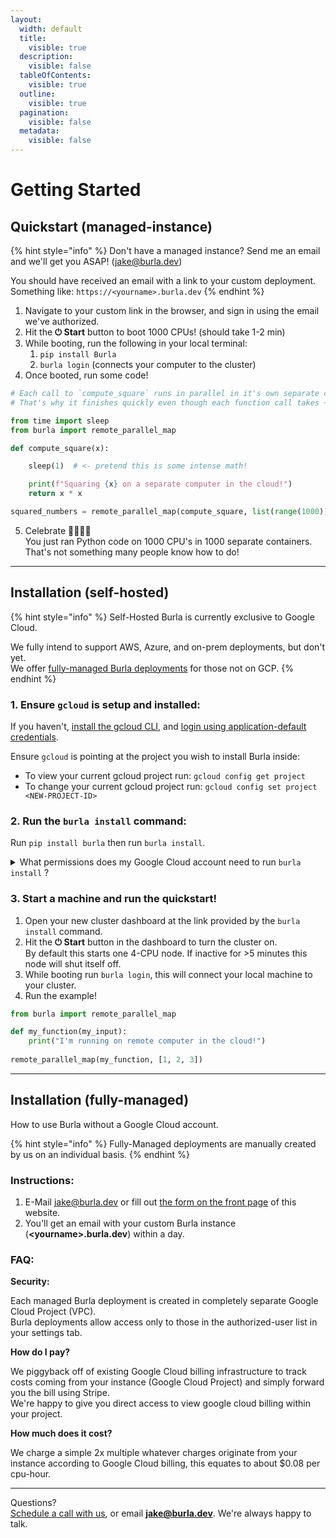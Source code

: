 ```yaml
---
layout:
  width: default
  title:
    visible: true
  description:
    visible: false
  tableOfContents:
    visible: true
  outline:
    visible: true
  pagination:
    visible: false
  metadata:
    visible: false
---
```


# Getting Started

## Quickstart (managed-instance)

{% hint style="info" %}
Don't have a managed instance? Send me an email and we'll get you ASAP! (jake@burla.dev)

You should have received an email with a link to your custom deployment.\
Something like: `https://<yourname>.burla.dev`&#x20;
{% endhint %}

1. Navigate to your custom link in the browser, and sign in using the email we've authorized.
2. Hit the **⏻ Start** button to boot 1000 CPUs! (should take 1-2 min)
3. While booting, run the following in your local terminal:
   1. `pip install Burla`
   2. `burla login`  (connects your computer to the cluster)
4. Once booted, run some code!

```python
# Each call to `compute_square` runs in parallel in it's own separate contianer.
# That's why it finishes quickly even though each function call takes ~1 second.

from time import sleep
from burla import remote_parallel_map

def compute_square(x):

    sleep(1)  # <- pretend this is some intense math!

    print(f"Squaring {x} on a separate computer in the cloud!")
    return x * x

squared_numbers = remote_parallel_map(compute_square, list(range(1000)))
```

5. Celebrate 🎉🎉🎉🎉\
   You just ran Python code on 1000 CPU's in 1000 separate containers.\
   That's not something many people know how to do!

***

## Installation (self-hosted)

{% hint style="info" %}
Self-Hosted Burla is currently exclusive to Google Cloud.

We fully intend to support AWS, Azure, and on-prem deployments, but don't yet.\
We offer [fully-managed Burla deployments](getting-started.md#use-burla-running-in-our-cloud-fully-managed) for those not on GCP.
{% endhint %}

### 1. Ensure `gcloud` is setup and installed:

If you haven't, [install the gcloud CLI](https://cloud.google.com/sdk/docs/install), and [login using application-default credentials](https://cloud.google.com/docs/authentication/set-up-adc-local-dev-environment).

Ensure `gcloud` is pointing at the project you wish to install Burla inside:

* To view your current gcloud project run: `gcloud config get project`
* To change your current gcloud project run: `gcloud config set project <NEW-PROJECT-ID>`

### 2. Run the `burla install` command:

Run `pip install burla` then run `burla install`.

<details>

<summary>What permissions does my Google Cloud account need to run <code>burla install</code> ?</summary>

{% hint style="info" %}
If you don't have permissions, run the command anyway, and it will tell you which ones you need!
{% endhint %}

To run `burla install` you'll need permission to run these `gcloud` commands:

* `gcloud services enable ...`
* `gcloud compute firewall-rules create ...`
* `gcloud secrets create ...`
* `gcloud firestore databases create ...`
* `gcloud run deploy ...`

I've listed the **exact required permissions** for the `burla install` command [in it's CLI doc](API-Reference.md#prerequisites).

</details>

### 3. Start a machine and run the quickstart!

1. Open your new cluster dashboard at the link provided by the `burla install` command.
2. Hit the **⏻ Start** button in the dashboard to turn the cluster on.\
   By default this starts one 4-CPU node. If inactive for >5 minutes this node will shut itself off.
3. While booting run `burla login`, this will connect your local machine to your cluster.
4. Run the example!

```python
from burla import remote_parallel_map

def my_function(my_input):
    print("I'm running on remote computer in the cloud!")
    
remote_parallel_map(my_function, [1, 2, 3])
```

&#x20;

***

## Installation (fully-managed)

How to use Burla without a Google Cloud account.

{% hint style="info" %}
Fully-Managed deployments are manually created by us on an individual basis.
{% endhint %}

### Instructions:

1. E-Mail [jake@burla.dev](https://app.gitbook.com/u/vjhGohhUhsQhYKnFjO0y1B7Ajh82) or fill out [the form on the front page](./#try-it-now) of this website.
2. You'll get an email with your custom Burla instance (**\<yourname>.burla.dev**) within a day.

### FAQ:

**Security:**

Each managed Burla deployment is created in completely separate Google Cloud Project (VPC).\
Burla deployments allow access only to those in the authorized-user list in your settings tab.

**How do I pay?**

We piggyback off of existing Google Cloud billing infrastructure to track costs coming from your instance (Google Cloud Project) and simply forward you the bill using Stripe.\
We're happy to give you direct access to view google cloud billing within your project.

**How much does it cost?**

We charge a simple 2x multiple whatever charges originate from your instance according to Google Cloud billing, this equates to about $0.08 per cpu-hour.

&#x20;

&#x20;

***

Questions?\
[Schedule a call with us](http://cal.com/jakez/burla), or email **jake@burla.dev**. We're always happy to talk.

